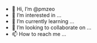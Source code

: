 - 👋 Hi, I’m @pmzeo
- 👀 I’m interested in ...
- 🌱 I’m currently learning ...
- 💞️ I’m looking to collaborate on ...
- 📫 How to reach me ...

<!---
pmzeo/pmzeo is a ✨ special ✨ repository because its `README.md` (this file) appears on your GitHub profile.
You can click the Preview link to take a look at your changes.
--->

